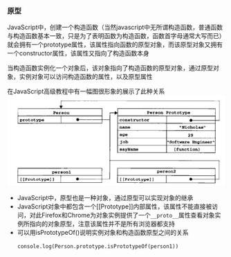 ### 原型
  JavaScript中，创建一个构造函数（当然javascript中无所谓构造函数，普通函数与构造函数基本一致，只是为了表明函数为构造函数，函数首字母通常大写而已）就会拥有一个prototype属性，该属性指向函数的原型对象，而该原型对象又拥有一个constructor属性，该属性又指向了构造函数本身
  
  当构造函数实例化一个对象后，该对象指向了构造函数的原型对象，通过原型对象，实例对象可以访问构造函数的属性，以及原型属性
  
  在JavaScript高级教程中有一幅图很形象的展示了此种关系
  ![img](/media/prototype1.png)

+ JavaScript中，原型也是一种对象，通过原型可以实现对象的继承
+ JavaScript对象中都包含一个[[Prototype]]内部属性，该属性不能直接被访问，对此Firefox和Chrome为对象实例提供了一个`__proto__`属性查看对象实例所指向的对象原型，注意该属性并不是所有浏览器都支持
+ 可以用isPrototypeOf()说明实例对象和构造函数原型之间的关系
  ```
  console.log(Person.prototype.isPrototypeOf(person1))
  ```
